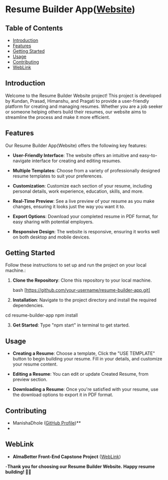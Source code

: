 # Resume Builder App([Website](https://react-resume-builder-project-8a25z1paj-himanshusinghsamant.vercel.app))

## Table of Contents

- [Introduction](#introduction)
- [Features](#features)
- [Getting Started](#getting-started)
- [Usage](#usage)
- [Contributing](#contributing)
- [WebLink](#weblink)

## Introduction

Welcome to the Resume Builder Website project! This project is developed by Kundan, Prasad, Himanshu, and Pragati to provide a user-friendly platform for creating and managing resumes. Whether you are a job seeker or someone helping others build their resumes, our website aims to streamline the process and make it more efficient.

## Features

Our Resume Builder App(Website) offers the following key features:

- **User-Friendly Interface**: The website offers an intuitive and easy-to-navigate interface for creating and editing resumes.

- **Multiple Templates**: Choose from a variety of professionally designed resume templates to suit your preferences.

- **Customization**: Customize each section of your resume, including personal details, work experience, education, skills, and more.

- **Real-Time Preview**: See a live preview of your resume as you make changes, ensuring it looks just the way you want it to.
  
- **Export Options**: Download your completed resume in PDF format, for easy sharing with potential employers.

- **Responsive Design**: The website is responsive, ensuring it works well on both desktop and mobile devices.

## Getting Started

Follow these instructions to set up and run the project on your local machine.:

1. **Clone the Repository**: Clone this repository to your local machine.

   bash
   [https://github.com/your-username/resume-builder-app.git]

2. **Installation**: Navigate to the project directory and install the required dependencies.

cd resume-builder-app
npm install

3. **Get Started**: Type "npm start" in terminal to get started.

   
## Usage

- **Creating a Resume**: Choose a template, Click the "USE TEMPLATE" button to begin building your resume. Fill in your details, and customize your resume content.

- **Editing a Resume**: You can edit or update Created Resume, from preview section.

- **Downloading a Resume**: Once you're satisfied with your resume, use the download options to export it in PDF format.

## Contributing

- ManishaDhole ([GitHub Profile](https://github.com/manishavidhatedole))**
- 

## WebLink

- **AlmaBetter Front-End Capstone Project** ([WebLink](https://react-resume-builder-project-8a25z1paj-himanshusinghsamant.vercel.app))

-**Thank you for choosing our Resume Builder Website.** 
**Happy resume building! 📄✨**
